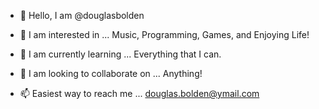 - 👋 Hello, I am @douglasbolden

- 👀 I am interested in ...
Music, Programming, Games, and Enjoying Life!

- 🌱 I am currently learning ...
Everything that I can.

- 💞️ I am looking to collaborate on ...
Anything!

- 📫 Easiest way to reach me ...
douglas.bolden@ymail.com
